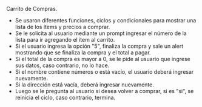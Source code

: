 Carrito de Compras.
- Se usaron diferentes funciones, ciclos y condicionales para mostrar una lista de los ítems y precios a comprar.
- Se le solicita al usuario mediante un prompt ingresar el número de la lista para ir agregando el ítem al carrito.
- Si el usuario ingresa la opción "5", finaliza la compra y sale un alert mostrando que se finaliza la compra y el total a pagar.
- Si el total de la compra es mayor a 0, se le pide al usuario que ingrese sus datos, caso contrario, no lo hace.
- Si el nombre contiene números o está vacío, el usuario deberá ingresar nuevamente.
- Si la dirección está vacía, deberá ingresar nuevamente.
- Luego se le pregunta al usuario si desea volver a comprar, si es "si", se reinicia el ciclo, caso contrario, termina.
